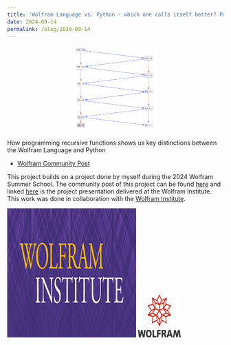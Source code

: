 ```yaml
---
title: 'Wolfram Language vs. Python - which one calls itself better? Part 1 🐺'
date: 2024-09-14
permalink: /blog/2024-09-14
---
```


<center><img src="/images/blog/recursive_blog/recursive_blog_p1.png" width="200" height="200" /></center>

How programming recursive functions shows us key distinctions between the Wolfram Language and Python

* [Wolfram Community Post](https://community.wolfram.com/groups/-/m/t/3268180?p_p_auth=cIZ3SQ3h)


This project builds on a project done by myself during the 2024 Wolfram Summer School. The community post of this project can be found [here](https://community.wolfram.com/groups/-/m/t/3268180) and linked [here](https://www.youtube.com/watch?v=FN68UYWMgio&t=1019s) is the project presentation delivered at the Wolfram Institute. This work was done in collaboration with the [Wolfram Institute](https://wolframinstitute.org).

<img src="/images/cv/wolfram_institute.png" width="300" height="300" />

<img src="/images/research_projects/wss.png" width="100" height="100" />
